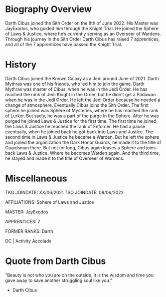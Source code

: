 # Biography Overview

Darth Cibus joined the Sith Order on the 8th of June 2022.
His Master was JayExodos, who guided him through the Knight Trial.
He joined the Sphere of Laws & Justice, where he’s currently serving as an Overseer of Wardens.
Through his journey in the Sith Order Darth Cibus has raised 7 apprentices, and all of the 7 apprentices have passed the Knight Trial.

# History

Darth Cibus joined the Known Galaxy as a Jedi around June of 2021.
Darth Mythras was one of his friends, who led him to join the game.
Darth Mythras was master of Cibus, when he was in the Jedi Order.
He has reached the rank of Jedi Knight in the Order, but he didn't get a Padawan when he was in the Jedi Order.
He left the Jedi Order because he needed a change of atmosphere.
Eventually Cibus joins the Sith Order.
The first sphere he joined was Sphere of Mysteries, where he has reached the rank of Lurker.
But sadly, he was a part of the purge in the Sphere.
After he was purged he joined Laws & Justice for the first time.
The first time he joined the Laws & Justice he reached the rank of Enforcer.
He had a pause eventually, when he joined back he got back into Laws and Justice.
The second time in Laws & Justice he became a Warden.
But he left the sphere and joined the organization the Dark Honor Guards, he made it to the title of Guardsman there.
But not for long, Cibus again leaves a Sphere and joins back Laws & Justice.
Where he becomes Warden again.
And the third time, he stayed and made it to the title of Overseer of Wardens.

# Miscellaneous

TKG JOINDATE: XX/06/2021
TSO JOINDATE: 08/06/2022

AFFILIATIONS: Sphere of Laws and Justice

MASTER: JayExodos

APPRENTICES: 7

FORMER RANKS: Darth

DC | Activity Accolade

# Quote from Darth Cibus

“Beauty is not who you are on the outside, it is the wisdom and time you gave away to save another struggling soul like you.”

- Darth Cibus
